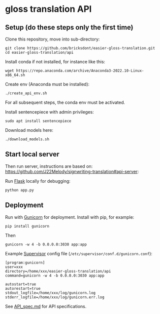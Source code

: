 # gloss translation API

## Setup (do these steps only the first time)

Clone this repository, move into sub-directory:

    git clone https://github.com/bricksdont/easier-gloss-translation.git
    cd easier-gloss-translation/api

Install conda if not installed, for instance like this:

    wget https://repo.anaconda.com/archive/Anaconda3-2022.10-Linux-x86_64.sh

Create env (Anaconda must be installed):

    ./create_api_env.sh

For all subsequent steps, the conda env must be activated.

Install sentencepiece with admin privileges:

    sudo apt install sentencepiece

Download models here:

    ./download_models.sh

## Start local server

Then run server, instructions are based on: https://github.com/J22Melody/signwriting-translation#api-server:

Run [Flask](https://flask.palletsprojects.com/) locally for debugging:

`python app.py`

## Deployment

Run with [Gunicorn](https://gunicorn.org/) for deployment. Install with pip, for example:

    pip install gunicorn

Then

`gunicorn -w 4 -b 0.0.0.0:3030 app:app`

Example [Supervisor](http://supervisord.org/) config file (`/etc/supervisor/conf.d/gunicorn.conf`):

```
[program:gunicorn]
user=xxx
directory=/home/xxx/easier-gloss-translation/api
command=gunicorn -w 4 -b 0.0.0.0:3030 app:app

autostart=true
autorestart=true
stdout_logfile=/home/xxx/log/gunicorn.log
stderr_logfile=/home/xxx/log/gunicorn.err.log
```

See [API_spec.md](https://github.com/bricksdont/easier-gloss-translation/blob/main/api/API_spec.md) for API specifications.
